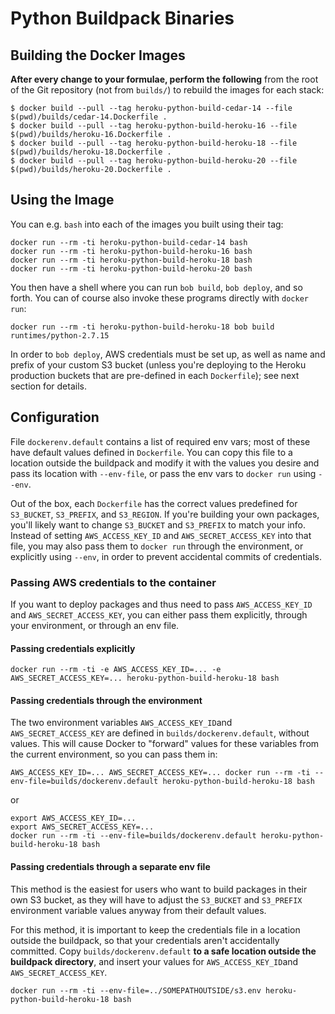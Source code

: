 # Python Buildpack Binaries

## Building the Docker Images

**After every change to your formulae, perform the following** from the root of the Git repository (not from `builds/`) to rebuild the images for each stack:

    $ docker build --pull --tag heroku-python-build-cedar-14 --file $(pwd)/builds/cedar-14.Dockerfile .
    $ docker build --pull --tag heroku-python-build-heroku-16 --file $(pwd)/builds/heroku-16.Dockerfile .
    $ docker build --pull --tag heroku-python-build-heroku-18 --file $(pwd)/builds/heroku-18.Dockerfile .
    $ docker build --pull --tag heroku-python-build-heroku-20 --file $(pwd)/builds/heroku-20.Dockerfile .

## Using the Image

You can e.g. `bash` into each of the images you built using their tag:

    docker run --rm -ti heroku-python-build-cedar-14 bash
    docker run --rm -ti heroku-python-build-heroku-16 bash
    docker run --rm -ti heroku-python-build-heroku-18 bash
    docker run --rm -ti heroku-python-build-heroku-20 bash

You then have a shell where you can run `bob build`, `bob deploy`, and so forth. You can of course also invoke these programs directly with `docker run`:

    docker run --rm -ti heroku-python-build-heroku-18 bob build runtimes/python-2.7.15

In order to `bob deploy`, AWS credentials must be set up, as well as name and prefix of your custom S3 bucket (unless you're deploying to the Heroku production buckets that are pre-defined in each `Dockerfile`); see next section for details.

## Configuration

File `dockerenv.default` contains a list of required env vars; most of these have default values defined in `Dockerfile`. You can copy this file to a location outside the buildpack and modify it with the values you desire and pass its location with `--env-file`, or pass the env vars to `docker run` using `--env`.

Out of the box, each `Dockerfile` has the correct values predefined for `S3_BUCKET`, `S3_PREFIX`, and `S3_REGION`. If you're building your own packages, you'll likely want to change `S3_BUCKET` and `S3_PREFIX` to match your info. Instead of setting `AWS_ACCESS_KEY_ID` and `AWS_SECRET_ACCESS_KEY` into that file, you may also pass them to `docker run` through the environment, or explicitly using `--env`, in order to prevent accidental commits of credentials.

### Passing AWS credentials to the container

If you want to deploy packages and thus need to pass `AWS_ACCESS_KEY_ID` and `AWS_SECRET_ACCESS_KEY`, you can either pass them explicitly, through your environment, or through an env file.

#### Passing credentials explicitly

    docker run --rm -ti -e AWS_ACCESS_KEY_ID=... -e AWS_SECRET_ACCESS_KEY=... heroku-python-build-heroku-18 bash

#### Passing credentials through  the environment

The two environment variables `AWS_ACCESS_KEY_ID`and `AWS_SECRET_ACCESS_KEY` are defined in `builds/dockerenv.default`, without values. This will cause Docker to "forward" values for these variables from the current environment, so you can pass them in:

    AWS_ACCESS_KEY_ID=... AWS_SECRET_ACCESS_KEY=... docker run --rm -ti --env-file=builds/dockerenv.default heroku-python-build-heroku-18 bash

or

    export AWS_ACCESS_KEY_ID=...
    export AWS_SECRET_ACCESS_KEY=...
    docker run --rm -ti --env-file=builds/dockerenv.default heroku-python-build-heroku-18 bash

#### Passing credentials through a separate env file

This method is the easiest for users who want to build packages in their own S3 bucket, as they will have to adjust the `S3_BUCKET` and `S3_PREFIX` environment variable values anyway from their default values.

For this method, it is important to keep the credentials file in a location outside the buildpack, so that your credentials aren't accidentally committed. Copy `builds/dockerenv.default` **to a safe location outside the buildpack directory**, and insert your values for `AWS_ACCESS_KEY_ID`and `AWS_SECRET_ACCESS_KEY`.

    docker run --rm -ti --env-file=../SOMEPATHOUTSIDE/s3.env heroku-python-build-heroku-18 bash

